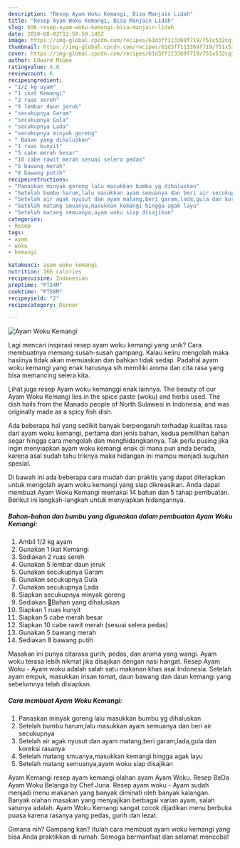 ```yaml
---
description: "Resep Ayam Woku Kemangi, Bisa Manjain Lidah"
title: "Resep Ayam Woku Kemangi, Bisa Manjain Lidah"
slug: 696-resep-ayam-woku-kemangi-bisa-manjain-lidah
date: 2020-08-02T12:58:59.145Z
image: https://img-global.cpcdn.com/recipes/61d3ff113369f719/751x532cq70/ayam-woku-kemangi-foto-resep-utama.jpg
thumbnail: https://img-global.cpcdn.com/recipes/61d3ff113369f719/751x532cq70/ayam-woku-kemangi-foto-resep-utama.jpg
cover: https://img-global.cpcdn.com/recipes/61d3ff113369f719/751x532cq70/ayam-woku-kemangi-foto-resep-utama.jpg
author: Edward McGee
ratingvalue: 4.8
reviewcount: 6
recipeingredient:
- "1/2 kg ayam"
- "1 ikat Kemangi"
- "2 ruas sereh"
- "5 lembar daun jeruk"
- "secukupnya Garam"
- "secukupnya Gula"
- "secukupnya Lada"
- "secukupnya minyak goreng"
- " Bahan yang dihaluskan"
- "1 ruas kunyit"
- "5 cabe merah besar"
- "10 cabe rawit merah sesuai selera pedas"
- "5 bawang merah"
- "8 bawang putih"
recipeinstructions:
- "Panaskan minyak goreng lalu masukkan bumbu yg dihaluskan"
- "Setelah bumbu harum,lalu masukkan ayam semuanya dan beri air secukupnya"
- "Setelah air agak nyusut dan ayam matang,beri garam,lada,gula dan koreksi rasanya"
- "Setelah matang smuanya,masukkan kemangi hingga agak layu"
- "Setelah matang semuanya,ayam woku siap disajikan"
categories:
- Resep
tags:
- ayam
- woku
- kemangi

katakunci: ayam woku kemangi 
nutrition: 166 calories
recipecuisine: Indonesian
preptime: "PT24M"
cooktime: "PT58M"
recipeyield: "2"
recipecategory: Dinner

---
```



![Ayam Woku Kemangi](https://img-global.cpcdn.com/recipes/61d3ff113369f719/751x532cq70/ayam-woku-kemangi-foto-resep-utama.jpg)

Lagi mencari inspirasi resep ayam woku kemangi yang unik? Cara membuatnya memang susah-susah gampang. Kalau keliru mengolah maka hasilnya tidak akan memuaskan dan bahkan tidak sedap. Padahal ayam woku kemangi yang enak harusnya sih memiliki aroma dan cita rasa yang bisa memancing selera kita.

Lihat juga resep Ayam woku kemanggi enak lainnya. The beauty of our Ayam Woku Kemangi lies in the spice paste (woku) and herbs used. The dish hails from the Manado people of North Sulawesi in Indonesia, and was originally made as a spicy fish dish.

Ada beberapa hal yang sedikit banyak berpengaruh terhadap kualitas rasa dari ayam woku kemangi, pertama dari jenis bahan, kedua pemilihan bahan segar hingga cara mengolah dan menghidangkannya. Tak perlu pusing jika ingin menyiapkan ayam woku kemangi enak di mana pun anda berada, karena asal sudah tahu triknya maka hidangan ini mampu menjadi suguhan spesial.


Di bawah ini ada beberapa cara mudah dan praktis yang dapat diterapkan untuk mengolah ayam woku kemangi yang siap dikreasikan. Anda dapat membuat Ayam Woku Kemangi memakai 14 bahan dan 5 tahap pembuatan. Berikut ini langkah-langkah untuk menyiapkan hidangannya.

<!--inarticleads1-->

##### Bahan-bahan dan bumbu yang digunakan dalam pembuatan Ayam Woku Kemangi:

1. Ambil 1/2 kg ayam
1. Gunakan 1 ikat Kemangi
1. Sediakan 2 ruas sereh
1. Gunakan 5 lembar daun jeruk
1. Gunakan secukupnya Garam
1. Gunakan secukupnya Gula
1. Gunakan secukupnya Lada
1. Siapkan secukupnya minyak goreng
1. Sediakan  🥣Bahan yang dihaluskan
1. Siapkan 1 ruas kunyit
1. Siapkan 5 cabe merah besar
1. Siapkan 10 cabe rawit merah (sesuai selera pedas)
1. Gunakan 5 bawang merah
1. Sediakan 8 bawang putih


Masakan ini punya citarasa gurih, pedas, dan aroma yang wangi. Ayam woku terasa lebih nikmat jika disajikan dengan nasi hangat. Resep Ayam Woku - Ayam woku adalah salah satu makanan khas asal Indonesia. Setelah ayam empuk, masukkan irisan tomat, daun bawang dan daun kemangi yang sebelumnya telah disiapkan. 

<!--inarticleads2-->

##### Cara membuat Ayam Woku Kemangi:

1. Panaskan minyak goreng lalu masukkan bumbu yg dihaluskan
1. Setelah bumbu harum,lalu masukkan ayam semuanya dan beri air secukupnya
1. Setelah air agak nyusut dan ayam matang,beri garam,lada,gula dan koreksi rasanya
1. Setelah matang smuanya,masukkan kemangi hingga agak layu
1. Setelah matang semuanya,ayam woku siap disajikan


Ayam Kemangi resep ayam kemangi olahan ayam Ayam Woku. Resep BeDa Ayam Woku Belanga by Chef Juna. Resep ayam woku - Ayam sudah menjadi menu makanan yang banyak diminati oleh banyak kalangan. Banyak olahan masakan yang menyajikan berbagai varian ayam, salah satunya adalah. Ayam Woku Kemangi sangat cocok dijadikan menu berbuka puasa karena rasanya yang pedas, gurih dan lezat. 

Gimana nih? Gampang kan? Itulah cara membuat ayam woku kemangi yang bisa Anda praktikkan di rumah. Semoga bermanfaat dan selamat mencoba!
